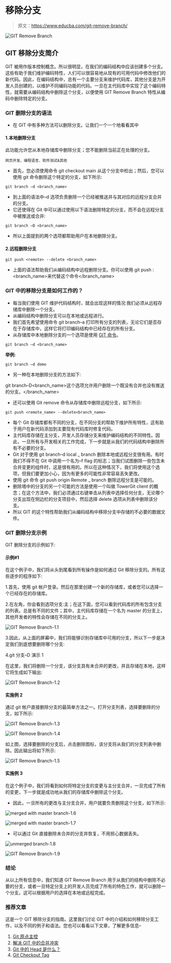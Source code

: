 # 移除分支

> 原文：<https://www.educba.com/git-remove-branch/>

![GIT Remove Branch](img/64f1a455a14f40592d79dbb282f4b323.png)



## GIT 移除分支简介

GIT 被用作版本控制概念。所以很明显，在我们的编码结构中应该创建多个分支。这些有助于我们维护编码特性，人们可以很容易地从现有的可用代码中修改他们的新代码。因此，在编码结构中，总有一个主要分支来维护代码库，其他分支是为开发人员创建的，以维护不同编码功能的代码。一旦在主代码库中实现了这个编码特性，就需要从编码结构中删除这个分支，以便使用 GIT Remove Branch 特性从编码中删除特定的分支。

### GIT 删除分支的语法

*   在 GIT 中有多种方法可以删除分支。让我们一个一个地看看其中

#### 1.本地删除分支

此功能允许您从本地存储库中删除分支；您不能删除当前正在处理的分支。

<small>网页开发、编程语言、软件测试&其他</small>

*   首先，您必须使用命令 git checkout main 从这个分支中检出；然后，您可以使用 git 命令删除这个特定的分支，如下所示:

`git branch –d <branch_name>`

*   到上面的语法中–d 选项负责删除一个已经被推送并与其对应的远程分支合并的分支。
*   它还使得在 Git 中可以通过使用以下语法删除特定的分支，而不会在远程分支中被推送或合并:

`git branch –D <branch_name>`

*   所以上面提到的两个选项都帮助用户在本地删除分支。

#### 2.远程删除分支

`git push <remote> --delete <branch_name>`

*   上面的语法帮助我们从编码结构中远程删除分支。你可以使用 git push <remote>: <branch_name>来代替这个命令</branch_name></remote>

### GIT 中的移除分支是如何工作的？

*   每当我们使用 GIT 维护代码结构时，就会出现这样的情况:我们必须从远程存储库中删除一个分支。
*   从编码结构中删除分支可以在本地或远程进行。
*   我们首先希望使用命令 git branch–a 打印所有分支的列表，无论它们是否存在于存储库中，这样它将打印编码结构中已经存在的所有分支。
*   从存储库中本地删除分支的一个选项是使用 [GIT 命令](https://www.educba.com/git-commands/)。

`git branch –d <branch_name>`

**举例:**

`git branch –d demo`

*   另一种在本地删除分支的方法如下:

git branch–D<branch_name>这个选项允许用户删除一个既没有合并也没有推送的分支。</branch_name>

*   还可以使用 Git remove 命令从存储库中删除远程分支，如下所示:

`git push <remote_name> --delete<branch_name>`

*   每个 Git 存储库都有不同的分支，在不同分支的帮助下维护所有特性，这有助于用户在新代码添加到主要现有代码库时修复代码。
*   主代码库存储在主分支，开发人员存储分支来维护编码结构的不同特性。因此，一旦所有与开发相关的工作完成，下一步就是从我们的代码结构中删除所有不必要的分支。
*   Git 对于使用 git branch–d local _ branch 删除本地或远程分支很有用。有时我们不得不在 Git 中调用一个名为–f flag 的标志；当我们试图删除一些包含未合并变更的组件时，这是很有用的。所以在这种情况下，我们将使用这个选项，但我们要更加小心，因为有更多的可能性非常容易丢失更改。
*   使用 git 命令 git push origin Remote _ branch 删除远程分支是可能的。
*   删除塔中的分支的另一个可能的方法是使用一个叫做 TowerGit client 的概念；在这个方法中，我们必须通过右键单击从列表中选择任何分支，无论哪个分支出现在侧边栏的分支项目中，然后选择 delete 选项从列表中删除该分支。
*   所以 GIT 的这个特性帮助我们从编码结构中移除分支中存储的不必要的数据文件。

### GIT 删除分支示例

GIT 删除分支的示例如下:

#### 示例#1

在这个例子中，我们将从头到尾看到所有操作是如何通过 Git 移除分支的。所有这些逐步的程序如下:

1.首先，使用 git 帐户登录。然后在那里创建一个新的存储库，或者您可以选择一个已经存在的存储库。

2.在左角，你会看到选项分支:主；在这下面，您可以看到代码库的所有包含分支的列表。总是有不同的文件；其中，主代码库存储在一个名为 master 的分支上，其他开发者的特性会存储在不同的分支上。

![GIT Remove Branch-1.1](img/ae09b01b73a83d5f936e392edf5daa23.png)



3.因此，从上面的屏幕中，我们将能够识别存储库中可用的分支，所以下一步是决定我们到底想要删除哪个分支:

4.git 分支–D 演示 1

在这里，我们将删除一个分支，该分支具有未合并的更改，并且存储在本地，这样它将生成如下输出:

![GIT Remove Branch-1.2](img/442f25a925daf5020b8b7032caf72ff0.png)



#### 实施例 2

通过 git 帐户直接删除分支的最简单方法之一。打开分支列表，选择要删除的分支，如下所示:

![GIT Remove Branch-1.3](img/8b552301346ea72b771311b355460778.png)



![GIT Remove Branch-1.4](img/3d0722b691aa514db689aa0553e29c89.png)



如上图，选择要删除的分支后，点击删除图标，该分支将从我们的分支列表中删除。因此输出将如下所示:

![GIT Remove Branch-1.5](img/a03fa8e20d6415370c1d832f819dddda.png)



#### 实施例 3

在这个例子中，我们将看到如何将特定分支的变更与主分支合并，一旦完成了所有的变更，下一步就是成功地从我们的存储库中删除这个分支。

*   因此，一旦所有的更改与主分支合并，用户就要负责删除这个分支，如下所示:

![merged with master branch-1.6](img/7cf41ea29605222b658718d8b742a171.png)



![merged with master branch-1.7](img/43aca87e355469950a13ae7dd5f48ae9.png)



*   可以通过 Git 直接删除未合并的分支并恢复，不用担心数据丢失。

![unmerged branch-1.8](img/5b6f7773cac105da181a56db5d4413a1.png)



![GIT Remove Branch-1.9](img/2c32f103a4adf39b9ffd0fc5e8e095a6.png)



### 结论

从以上所有信息中，我们知道 GIT Remove Branch 用于从我们的结构中删除不必要的分支，或者一旦特定分支上的开发人员完成了所有的特色工作，就可以删除一个分支。这可以根据用户的选择在本地或远程完成。

### 推荐文章

这是一个 GIT 移除分支的指南。这里我们讨论 GIT 中的介绍和如何移除分支工作，以及不同的例子和语法。您也可以看看以下文章，了解更多信息–

1.  [Git 原点主控](https://www.educba.com/git-origin-master/)
2.  [解决 GIT 中的合并冲突](https://www.educba.com/resolve-merge-conflict-in-git/)
3.  [Git 中的 Head 是什么？](https://www.educba.com/what-is-head-in-git/)
4.  [Git Checkout Tag](https://www.educba.com/git-checkout-tag/)





